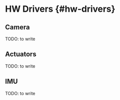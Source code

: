 # HW Drivers {#hw-drivers}

## Camera

TODO: to write

## Actuators

TODO: to write

## IMU

TODO: to write
